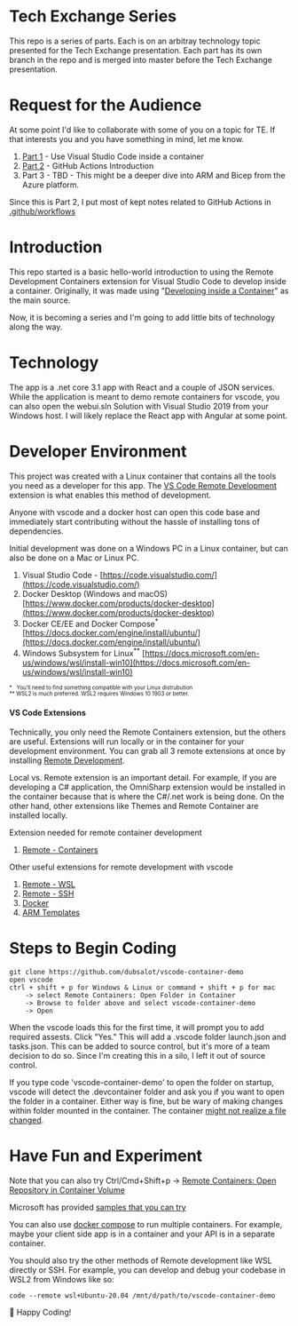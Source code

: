 # Tech Exchange Series
This repo is a series of parts. Each is on an arbitray technology topic presented for the Tech Exchange presentation. Each part has its own branch in the repo and is merged into master before the Tech Exchange presentation.

# Request for the Audience
At some point I'd like to collaborate with some of you on a topic for TE. If that interests you and you have something in mind, let me know. 

1. [Part 1](https://github.com/dubsalot/vscode-container-demo/tree/series/part-1-vscode-container) - Use Visual Studio Code inside a container
1. [Part 2](https://github.com/dubsalot/vscode-container-demo/tree/series/part-2-github-actions-intro) - GitHub Actions Introduction
1. Part 3 - TBD - This might be a deeper dive into ARM and Bicep from the Azure platform.

Since this is Part 2, I put most of kept notes related to GitHub Actions in [.github/workflows](https://github.com/dubsalot/vscode-container-demo/blob/series/part-2-github-actions-intro/.github/workflows/README.md)

# Introduction
This repo started is a basic hello-world introduction to using the Remote Development Containers extension for Visual Studio Code to develop inside a container.
Originally, it was made using "[Developing inside a Container](https://code.visualstudio.com/docs/remote/containers)" as the main source.

Now, it is becoming a series and I'm going to add little bits of technology along the way.


# Technology
The app is a .net core 3.1 app with React and a couple of JSON services. While the application is meant to demo remote containers for vscode, you can also open the webui.sln Solution with Visual Studio 2019 from your Windows host. I will likely replace the React app with Angular at some point.



# Developer Environment
This project was created with a Linux container that contains all the tools you need as a developer for this app. The [VS Code Remote Development](https://marketplace.visualstudio.com/items?itemName=ms-vscode-remote.vscode-remote-extensionpack) extension is what enables this method of development.

Anyone with vscode and a docker host can open this code base and immediately start contributing without the hassle of installing tons of dependencies.

Initial development was done on a Windows PC in a Linux container, but can also be done on a Mac or Linux PC.

1.	Visual Studio Code - [https://code.visualstudio.com/](https://code.visualstudio.com/)
1.	Docker Desktop (Windows and macOS) [https://www.docker.com/products/docker-desktop](https://www.docker.com/products/docker-desktop)
1.  Docker CE/EE and Docker Compose<sup>*</sup> [https://docs.docker.com/engine/install/ubuntu/](https://docs.docker.com/engine/install/ubuntu/) 
1.	Windows Subsystem for Linux<sup>**</sup> [https://docs.microsoft.com/en-us/windows/wsl/install-win10](https://docs.microsoft.com/en-us/windows/wsl/install-win10)

<sup><sup>
\* &nbsp;  You'll need to find something compatible with your Linux distrubution  
** WSL2 is much preferred. WSL2 requires Windows 10 1903 or better.  
</sup></sup>



#### VS Code Extensions
Technically, you only need the Remote Containers extension, but the others are useful. Extensions will run locally or in the container for your development environment. You can grab all 3 remote extensions at once by installing [Remote Development](https://marketplace.visualstudio.com/items?itemName=ms-vscode-remote.vscode-remote-extensionpack).


Local vs. Remote extension is an important detail. For example, if you are developing a C# application, the OmniSharp extension would be installed in the container because that is where the C#/.net work is being done. On the other hand, other extensions like Themes and Remote Container are installed locally.

Extension needed for remote container development
1. [Remote - Containers](https://marketplace.visualstudio.com/items?itemName=ms-vscode-remote.remote-containers)

Other useful extensions for remote development with vscode
1. [Remote - WSL](https://marketplace.visualstudio.com/items?itemName=ms-vscode-remote.remote-wsl)
1. [Remote - SSH](https://marketplace.visualstudio.com/items?itemName=ms-vscode-remote.remote-ssh)
1. [Docker](https://marketplace.visualstudio.com/items?itemName=ms-azuretools.vscode-docker)
1. [ARM Templates](https://marketplace.visualstudio.com/items?itemName=msazurermtools.azurerm-vscode-tools)


# Steps to Begin Coding

```
git clone https://github.com/dubsalot/vscode-container-demo
open vscode
ctrl + shift + p for Windows & Linux or command + shift + p for mac
    -> select Remote Containers: Open Folder in Container 
    -> Browse to folder above and select vscode-container-demo 
    -> Open
```  

When the vscode loads this for the first time, it will prompt you to add required assests. Click "Yes."  This will add a .vscode folder launch.json and tasks.json. This can be added to source control, but it's more of a team decision to do so. Since I'm creating this in a silo, I left it out of source control.  


If you type code 'vscode-container-demo' to open the folder on startup, vscode will detect the .devcontainer folder and ask you if you want to open the folder in a container. Either way is fine, but be wary of making changes within folder mounted in the container. The container [might not realize a file changed](https://forums.docker.com/t/file-system-events-not-correctly-propagating-from-host-to-container/15201).


# Have Fun and Experiment
Note that you can also try Ctrl/Cmd+Shift+p -> [Remote Containers: Open Repository in Container Volume](https://code.visualstudio.com/docs/remote/containers#_quick-start-open-a-git-repository-or-github-pr-in-an-isolated-container-volume)

Microsoft has provided [samples that you can try](https://code.visualstudio.com/docs/remote/containers#_quick-start-try-a-development-container)

You can also use [docker compose](https://docs.docker.com/compose/install/) to run multiple containers. For example, maybe your client side app is in a container and your API is in a separate container.


You should also try the other methods of Remote development like WSL directly or SSH. For example, you can develop and debug your codebase in WSL2 from Windows like so:
```
code --remote wsl+Ubuntu-20.04 /mnt/d/path/to/vscode-container-demo

```

:rocket: Happy Coding!
